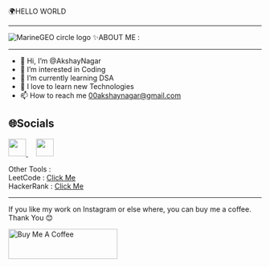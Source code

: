 🌍HELLO WORLD
 <HR>
 <img src="https://camo.githubusercontent.com/84113ed63c8f820414bb0c35cb3f37cc8eaec7a70ae3cead15aa7f91fe0ed350/687474703a2f2f73747564696f706978656c2e696e2f77702d636f6e74656e742f75706c6f6164732f323031372f31312f73656e696f722d66726f6e742d656e642d646576656c6f7065722d6f70656e696e67732d312e676966" alt="MarineGEO circle logo" data-canonical-src="http://studiopixel.in/wp-content/uploads/2017/11/senior-front-end-developer-openings-1.gif" style="max-width: 100%; display: inline-block;" data-target="animated-image.originalImage">
✨ABOUT ME :
<HR>

- 👋 Hi, I’m @AkshayNagar
- 👀 I’m interested in Coding
- 🌱 I’m currently learning DSA
- 💞️ I love to learn new Technologies
- 📫 How to reach me 00akshaynagar@gmail.com

🌐Socials
------------------------------------------------------------------
<span>
<a href="https://www.instagram.com/iamakshaynagar/">
<img src="https://upload.wikimedia.org/wikipedia/commons/thumb/a/a5/Instagram_icon.png/2048px-Instagram_icon.png" height=35px ;">
</a>
&nbsp;&nbsp;&nbsp;
<a href="https://www.linkedin.com/in/akshay-nagar-25476b218/">
<img src="https://cdn-icons-png.flaticon.com/512/174/174857.png" height=35px ;">
</a>
<span>
<br>

<!---
AkshayNagar/AkshayNagar is a ✨ special ✨ repository because its `README.md` (this file) appears on your GitHub profile.
You can click the Preview link to take a look at your changes.
--->

Other Tools : <br>
 LeetCode : <a href="https://leetcode.com/Akshaynagar/" rel="nofollow">Click Me</a><br>
 HackerRank : <a href="https://www.hackerrank.com/00akshaynagar" rel="nofollow">Click Me</a>
 <br>
 <hr>
 <p dir="auto">If you like my work on Instagram or else where, you can buy me a coffee. Thank You <g-emoji class="g-emoji" alias="blush" fallback-src="https://github.githubassets.com/images/icons/emoji/unicode/1f60a.png">😊</g-emoji></p>
 <img src="https://camo.githubusercontent.com/28aae05a0fba45679e8e27d90609601e249b64a5fe30dfef05495de4f4e318d4/68747470733a2f2f63646e2e6275796d6561636f666665652e636f6d2f627574746f6e732f76322f64656661756c742d79656c6c6f772e706e67" alt="Buy Me A Coffee" style="height: 60px; width: 217px; max-width: 100%;" data-canonical-src="https://cdn.buymeacoffee.com/buttons/v2/default-yellow.png">
